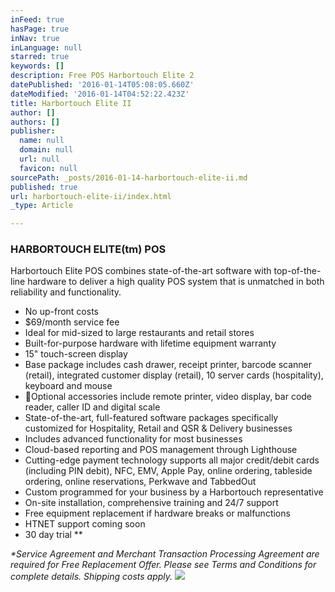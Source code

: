 ```yaml
---
inFeed: true
hasPage: true
inNav: true
inLanguage: null
starred: true
keywords: []
description: Free POS Harbortouch Elite 2
datePublished: '2016-01-14T05:08:05.660Z'
dateModified: '2016-01-14T04:52:22.423Z'
title: Harbortouch Elite II
author: []
authors: []
publisher:
  name: null
  domain: null
  url: null
  favicon: null
sourcePath: _posts/2016-01-14-harbortouch-elite-ii.md
published: true
url: harbortouch-elite-ii/index.html
_type: Article

---
```

### HARBORTOUCH ELITE(tm) POS

Harbortouch Elite POS combines state-of-the-art software with top-of-the-line hardware to deliver a high quality POS system that is unmatched in both reliability and functionality.

* No up-front costs
* $69/month service fee
* Ideal for mid-sized to large restaurants and retail stores
* Built-for-purpose hardware with lifetime equipment warranty
* 15" touch-screen display
* Base package includes cash drawer, receipt printer, barcode scanner (retail), integrated customer display (retail), 10 server cards (hospitality), keyboard and mouse
* Optional accessories include remote printer, video display, bar code reader, caller ID and digital scale
* State-of-the-art, full-featured software packages specifically customized for Hospitality, Retail and QSR & Delivery businesses
* Includes advanced functionality for most businesses
* Cloud-based reporting and POS management through Lighthouse
* Cutting-edge payment technology supports all major credit/debit cards (including PIN debit), NFC, EMV, Apple Pay, online ordering, tableside ordering, online reservations, Perkwave and TabbedOut
* Custom programmed for your business by a Harbortouch representative
* On-site installation, comprehensive training and 24/7 support
* Free equipment replacement if hardware breaks or malfunctions
* HTNET support coming soon
* 30 day trial \*\*

_\*Service Agreement and Merchant Transaction Processing Agreement are required for Free Replacement Offer. Please see Terms and Conditions for complete details. Shipping costs apply._
![](https://the-grid-user-content.s3-us-west-2.amazonaws.com/f58dd932-a6ab-4876-8855-b7b30d4f8445.png)